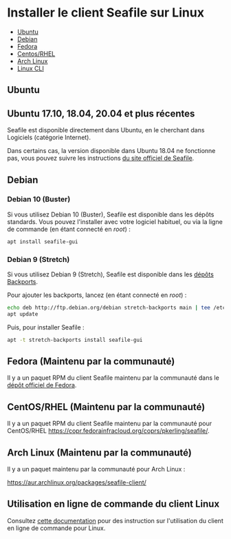 # Installer le client Seafile sur Linux

<p><div class="toc">
<ul>
<li><a href="#wiki-ubuntu">Ubuntu</a></li>
<li><a href="#wiki-ubuntu">Debian</a></li>
<li><a href="#wiki-ubuntu">Fedora</a></li>
<li><a href="#wiki-centos">Centos/RHEL</a></li>
<li><a href="#wiki-archlinux">Arch Linux</a></li>
<li><a href="#wiki-cli">Linux CLI</a></li>
</ul>
</p>

## <a id="wiki-ubuntu"></a> Ubuntu

## Ubuntu 17.10, 18.04, 20.04 et plus récentes

Seafile est disponible directement dans Ubuntu, en le cherchant dans Logiciels (catégorie Internet).

Dans certains cas, la version disponible dans Ubuntu 18.04 ne fonctionne pas, vous pouvez suivre les instructions [du site officiel de Seafile](https://download.seafile.com/published/seafile-user-manual/syncing_client/install_linux_client.md).

## <a id="wiki-debian"></a> Debian

### Debian 10 (Buster)

Si vous utilisez Debian 10 (Buster), Seafile est disponible dans les dépôts standards. Vous pouvez l'installer avec votre logiciel habituel, ou via la ligne de commande (en étant connecté en *root*) :

```sh
apt install seafile-gui
```

### Debian 9 (Stretch)
Si vous utilisez Debian 9 (Stretch), Seafile est disponible dans les [dépôts Backports](https://backports.debian.org/Instructions/).

Pour ajouter les backports, lancez (en étant connecté en *root*) :

```sh
echo deb http://ftp.debian.org/debian stretch-backports main | tee /etc/apt/sources.list.d/backports.list
apt update
```

Puis, pour installer Seafile :

```sh
apt -t stretch-backports install seafile-gui
```

## <a id="wiki-fedora"></a> Fedora (Maintenu par la communauté)

Il y a un paquet RPM du client Seafile maintenu par la communauté dans le [dépôt officiel de Fedora](https://admin.fedoraproject.org/pkgdb/package/rpms/seafile/).

## <a id="wiki-centos"></a> CentOS/RHEL (Maintenu par la communauté)

Il y a un paquet RPM du client Seafile maintenu par la communauté pour CentOS/RHEL https://copr.fedorainfracloud.org/coprs/pkerling/seafile/.

## <a id="wiki-archlinux"></a> Arch Linux (Maintenu par la communauté)

Il y a un paquet maintenu par la communauté pour Arch Linux :

https://aur.archlinux.org/packages/seafile-client/

## <a id="wiki-cli"></a> Utilisation en ligne de commande du client Linux

Consultez [cette documentation](linux-cli.md) pour des instruction sur l'utilisation du client en ligne de commande pour Linux.
